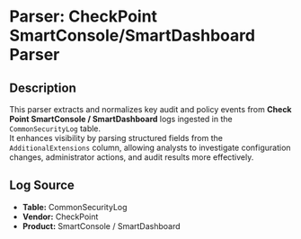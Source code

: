 # Parser: CheckPoint SmartConsole/SmartDashboard Parser

## Description
This parser extracts and normalizes key audit and policy events from **Check Point SmartConsole / SmartDashboard** logs ingested in the `CommonSecurityLog` table.  
It enhances visibility by parsing structured fields from the `AdditionalExtensions` column, allowing analysts to investigate configuration changes, administrator actions, and audit results more effectively.  

## Log Source
- **Table:** CommonSecurityLog  
- **Vendor:** CheckPoint  
- **Product:** SmartConsole / SmartDashboard  


